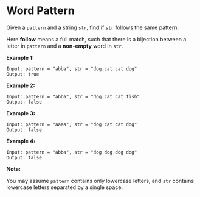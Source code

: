 # Word Pattern

Given a `pattern` and a string `str`, find if `str` follows the same pattern.

Here **follow** means a full match, such that there is a bijection between a letter in `pattern` and a **non-empty** word in `str`.

**Example 1:**

```pseudo
Input: pattern = "abba", str = "dog cat cat dog"
Output: true
```

**Example 2:**

```pseudo
Input: pattern = "abba", str = "dog cat cat fish"
Output: false
```

**Example 3:**

```pseudo
Input: pattern = "aaaa", str = "dog cat cat dog"
Output: false
```

**Example 4:**

```pseudo
Input: pattern = "abba", str = "dog dog dog dog"
Output: false
```

**Note:**

You may assume `pattern` contains only lowercase letters, and `str` contains lowercase letters separated by a single space.

